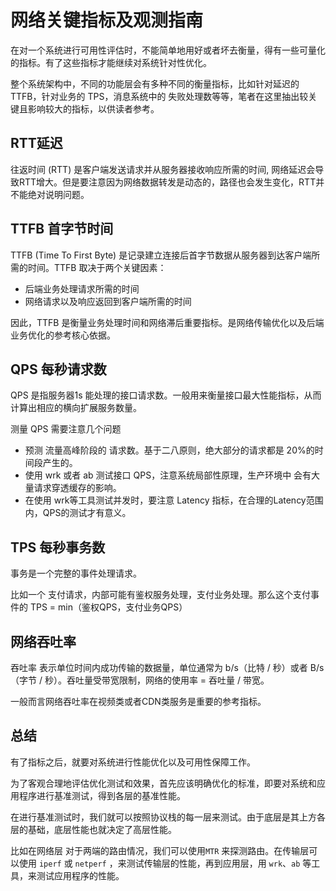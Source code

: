 # 网络关键指标及观测指南

在对一个系统进行可用性评估时，不能简单地用好或者坏去衡量，得有一些可量化的指标。有了这些指标才能继续对系统针对性优化。

整个系统架构中，不同的功能层会有多种不同的衡量指标，比如针对延迟的 TTFB，针对业务的 TPS，消息系统中的 失败处理数等等，笔者在这里抽出较关键且影响较大的指标，以供读者参考。

## RTT延迟

往返时间 (RTT) 是客户端发送请求并从服务器接收响应所需的时间, 网络延迟会导致RTT增大。但是要注意因为网络数据转发是动态的，路径也会发生变化，RTT并不能绝对说明问题。


## TTFB 首字节时间

TTFB (Time To First Byte) 是记录建立连接后首字节数据从服务器到达客户端所需的时间。TTFB 取决于两个关键因素：

- 后端业务处理请求所需的时间
- 网络请求以及响应返回到客户端所需的时间

因此，TTFB 是衡量业务处理时间和网络滞后重要指标。是网络传输优化以及后端业务优化的参考核心依据。

## QPS 每秒请求数

QPS 是指服务器1s 能处理的接口请求数。一般用来衡量接口最大性能指标，从而计算出相应的横向扩展服务数量。

测量 QPS 需要注意几个问题

- 预测 流量高峰阶段的 请求数。基于二八原则，绝大部分的请求都是 20%的时间段产生的。
- 使用 wrk 或者 ab 测试接口 QPS，注意系统局部性原理，生产环境中 会有大量请求穿透缓存的影响。
- 在使用 wrk等工具测试并发时，要注意 Latency 指标，在合理的Latency范围内，QPS的测试才有意义。

## TPS 每秒事务数

事务是一个完整的事件处理请求。

比如一个 支付请求，内部可能有鉴权服务处理，支付业务处理。那么这个支付事件的 TPS = min（鉴权QPS，支付业务QPS）

## 网络吞吐率

吞吐率 表示单位时间内成功传输的数据量，单位通常为 b/s（比特 / 秒）或者 B/s（字节 / 秒）。吞吐量受带宽限制，网络的使用率 = 吞吐量 / 带宽。

一般而言网络吞吐率在视频类或者CDN类服务是重要的参考指标。

## 总结

有了指标之后，就要对系统进行性能优化以及可用性保障工作。

为了客观合理地评估优化测试和效果，首先应该明确优化的标准，即要对系统和应用程序进行基准测试，得到各层的基准性能。

在进行基准测试时，我们就可以按照协议栈的每一层来测试。由于底层是其上方各层的基础，底层性能也就决定了高层性能。

比如在网络层 对于两端的路由情况，我们可以使用`MTR` 来探测路由。在传输层可以使用 `iperf` 或 `netperf` ，来测试传输层的性能，再到应用层，用 `wrk`、`ab` 等工具，来测试应用程序的性能。
